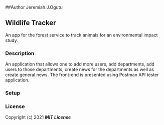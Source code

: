 ##Author
Jeremiah.J.Ogutu

## Wildlife Tracker

An app for the forest service to track animals for an environmental impact study.

### Description

An application that allows one to add more users, add departments, add users to those departments, create news for the departments as well as create general news. The front-end is presented using Postman API tester application.

### Setup




### License

Copyright (c) 2021 **_MIT License_**